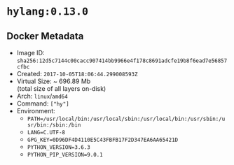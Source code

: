 # `hylang:0.13.0`

## Docker Metadata

- Image ID: `sha256:12d5c7144c00cacc907414bb9966e4f178c8691adcfe19b8f6ead7e56857cfbc`
- Created: `2017-10-05T18:06:44.299008593Z`
- Virtual Size: ~ 696.89 Mb  
  (total size of all layers on-disk)
- Arch: `linux`/`amd64`
- Command: `["hy"]`
- Environment:
  - `PATH=/usr/local/bin:/usr/local/sbin:/usr/local/bin:/usr/sbin:/usr/bin:/sbin:/bin`
  - `LANG=C.UTF-8`
  - `GPG_KEY=0D96DF4D4110E5C43FBFB17F2D347EA6AA65421D`
  - `PYTHON_VERSION=3.6.3`
  - `PYTHON_PIP_VERSION=9.0.1`
